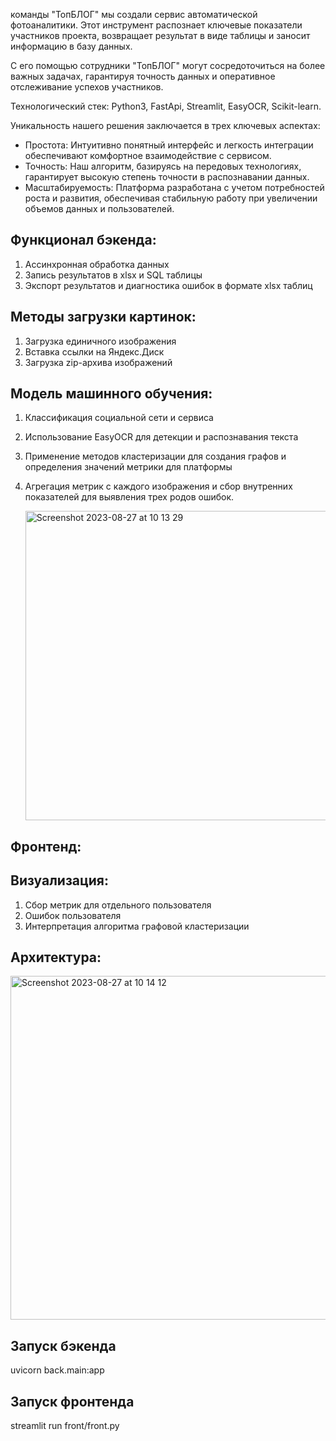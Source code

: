 команды "ТопБЛОГ" мы создали сервис автоматической фотоаналитики. Этот инструмент распознает ключевые показатели участников проекта, возвращает результат в виде таблицы и заносит информацию в базу данных.

С его помощью сотрудники "ТопБЛОГ" могут сосредоточиться на более важных задачах, гарантируя точность данных и оперативное отслеживание успехов участников.

Технологический стек: Python3, FastApi, Streamlit, EasyOCR, Scikit-learn.


Уникальность нашего решения заключается в трех ключевых аспектах:

- Простота: Интуитивно понятный интерфейс и легкость интеграции обеспечивают комфортное взаимодействие с сервисом.
- Точность: Наш алгоритм, базируясь на передовых технологиях, гарантирует высокую степень точности в распознавании данных.
- Масштабируемость: Платформа разработана с учетом потребностей роста и развития, обеспечивая стабильную работу при увеличении объемов данных и пользователей.

## Функционал бэкенда:
1) Ассинхронная обработка данных
2) Запись результатов в xlsx и SQL таблицы
3) Экспорт результатов и диагностика ошибок в формате xlsx таблиц

## Методы загрузки картинок:
1) Загрузка единичного изображения
2) Вставка ссылки на Яндекс.Диск
3) Загрузка zip-архива изображений
   
## Модель машинного обучения:
1) Классификация социальной сети и сервиса
2) Использование EasyOCR для детекции и распознавания текста
3) Применение методов кластеризации для создания графов и определения значений метрики для платформы
4) Агрегация метрик с каждого изображения и сбор внутренних показателей для выявления трех родов ошибок.

   <img width="495" alt="Screenshot 2023-08-27 at 10 13 29" src="https://github.com/Sapf3ar/topblog_case/assets/70803676/e6e1297c-2ce9-4d7a-88bb-83ae225ab7eb">

## Фронтенд:
 
## Визуализация:
1) Сбор метрик для отдельного пользователя
2) Ошибок пользователя
3) Интерпретация алгоритма графовой кластеризации

   
## Архитектура:
<img width="550" alt="Screenshot 2023-08-27 at 10 14 12" src="https://github.com/Sapf3ar/topblog_case/assets/70803676/fc88b733-b1e1-4225-b579-36170a0ad88f">

## Запуск бэкенда
uvicorn back.main:app

## Запуск фронтенда
streamlit run front/front.py
